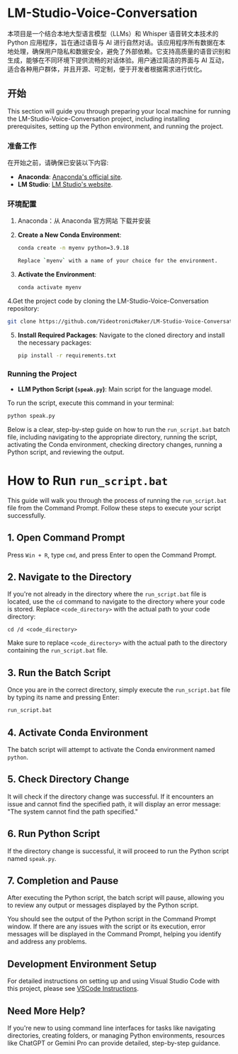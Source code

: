 # LM-Studio-Voice-Conversation
本项目是一个结合本地大型语言模型（LLMs）和 Whisper 语音转文本技术的 Python 应用程序，旨在通过语音与 AI 进行自然对话。该应用程序所有数据在本地处理，确保用户隐私和数据安全，避免了外部依赖。它支持高质量的语音识别和生成，能够在不同环境下提供流畅的对话体验。用户通过简洁的界面与 AI 互动，适合各种用户群体，并且开源、可定制，便于开发者根据需求进行优化。

## 开始

This section will guide you through preparing your local machine for running the LM-Studio-Voice-Conversation project, including installing prerequisites, setting up the Python environment, and running the project.

### 准备工作

在开始之前，请确保已安装以下内容:

- **Anaconda**:  [Anaconda's official site](https://www.anaconda.com/).
- **LM Studio**: [LM Studio's website](https://lmstudio.ai/).

### 环境配置

1. Anaconda：从 Anaconda 官方网站 下载并安装

2. **Create a New Conda Environment**:
   ```bash
   conda create -n myenv python=3.9.18

   Replace `myenv` with a name of your choice for the environment.

3. **Activate the Environment**:
   ```bash
   conda activate myenv
   ```

4.Get the project code by cloning the LM-Studio-Voice-Conversation repository:
```bash
git clone https://github.com/VideotronicMaker/LM-Studio-Voice-Conversation
```

5. **Install Required Packages**:
   Navigate to the cloned directory and install the necessary packages:
   ```bash
   pip install -r requirements.txt
   ```

### Running the Project
- **LLM Python Script (`speak.py`)**: Main script for the language model.

To run the script, execute this command in your terminal:
```bash
python speak.py
```
Below is a clear, step-by-step guide on how to run the `run_script.bat` batch file, including navigating to the appropriate directory, running the script, activating the Conda environment, checking directory changes, running a Python script, and reviewing the output.

# How to Run `run_script.bat`

This guide will walk you through the process of running the `run_script.bat` file from the Command Prompt. Follow these steps to execute your script successfully.

## 1. Open Command Prompt

Press `Win + R`, type `cmd`, and press Enter to open the Command Prompt.

## 2. Navigate to the Directory

If you're not already in the directory where the `run_script.bat` file is located, use the `cd` command to navigate to the directory where your code is stored. Replace `<code_directory>` with the actual path to your code directory:

```batch
cd /d <code_directory>
```

Make sure to replace `<code_directory>` with the actual path to the directory containing the `run_script.bat` file.

## 3. Run the Batch Script

Once you are in the correct directory, simply execute the `run_script.bat` file by typing its name and pressing Enter:

```cmd
run_script.bat
```

## 4. Activate Conda Environment

The batch script will attempt to activate the Conda environment named `python`.

## 5. Check Directory Change

It will check if the directory change was successful. If it encounters an issue and cannot find the specified path, it will display an error message: "The system cannot find the path specified."

## 6. Run Python Script

If the directory change is successful, it will proceed to run the Python script named `speak.py`.

## 7. Completion and Pause

After executing the Python script, the batch script will pause, allowing you to review any output or messages displayed by the Python script.

You should see the output of the Python script in the Command Prompt window. If there are any issues with the script or its execution, error messages will be displayed in the Command Prompt, helping you identify and address any problems.

## Development Environment Setup

For detailed instructions on setting up and using Visual Studio Code with this project, please see [VSCode Instructions](VSCodeSetup.md).

## Need More Help?
If you're new to using command line interfaces for tasks like navigating directories, creating folders, or managing Python environments, resources like ChatGPT or Gemini Pro can provide detailed, step-by-step guidance.
